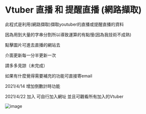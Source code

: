 # Vtuber 直播 和 提醒直播 (網路擷取)

此程式是利用(網路擷取)擷取youtuber的直播或提醒直播的資料

因為用到大量的字串分割所以導致運算的有點慢(因為我技術不成熟)

點擊圖片可進去直播的網站去

介面更新每一分半更新一次

請多多見諒（未完成）

如果有什麼覺得需要補充的功能可直接寄email

2021/4/14 增加倒數計時功能

2021/4/22 加入 可自行加入網址 並且可觀看所有加入的Vtuber

![image](https://github.com/gink40501/test/blob/master/vtuber__jpg.PNG)
